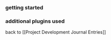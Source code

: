 ### getting started 



### additional plugins used 



back to [[Project Development Journal Entries]]
